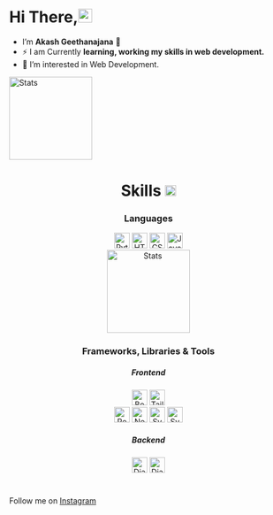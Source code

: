 ### <h1>Hi There,<img src="https://raw.githubusercontent.com/MartinHeinz/MartinHeinz/master/wave.gif" height="25px"></h1> 

- I’m <b>Akash Geethanajana</b> :hugs:
- ⚡ I am Currently **learning, working my skills in web development.**
- 👀 I’m interested in Web Development.

<img alt="Stats" height="150px"  src="https://github-readme-stats.vercel.app/api?username=geethakash&show_icons=true&locale=en&theme=tokyonight" />

<!-- # -->

<h1 align="center">
 Skills <img src = "https://media2.giphy.com/media/QssGEmpkyEOhBCb7e1/giphy.gif?cid=ecf05e47a0n3gi1bfqntqmob8g9aid1oyj2wr3ds3mg700bl&rid=giphy.gif" width = 20px> 
</h1>

<div align="center">
  <h3>Languages</h3>
  <img alt="Python" height="28px" src="https://img.shields.io/badge/python-1a1e33?style=for-the-badge&logo=python&logoColor=7CD9C1" />
  <img alt="HTML5" height="28px" src="https://img.shields.io/badge/HTML5-E34F26?style=for-the-badge&logo=html5&logoColor=white" />
  <img alt="CSS3" height="28px" src="https://img.shields.io/badge/CSS3-1572B6?style=for-the-badge&logo=css3&logoColor=white" />
  <img alt="JavaScript" height="28px" src="https://img.shields.io/badge/JavaScript-F7DF1E?style=for-the-badge&logo=javascript&logoColor=black" />
 <br/>
 <img alt="Stats" height="150px"  src="https://github-readme-stats.vercel.app/api/top-langs/?username=geethakash&layout=compact&langs_count=8&theme=tokyonight&custom_title=Most%20Used%20Langauges&include_all_commits=true&count_private=true" />
 
  
  <br/>

  <h3>Frameworks, Libraries & Tools</h3>
 <h5>Frontend</h5>
  <img alt="Bootstrap" height="28px" src="https://img.shields.io/badge/bootstrap-%23563D7C.svg?style=for-the-badge&logo=bootstrap&logoColor=white" />
  <img alt="TailwindCSS" height="28px" src="https://img.shields.io/badge/tailwindcss-%2338B2AC.svg?style=for-the-badge&logo=tailwind-css&logoColor=white" />

 <br/>
  <img alt="React" height="28px" src="https://img.shields.io/badge/React-20232A?style=for-the-badge&logo=react&logoColor=#aca9de" />
  <img alt="Next.js" height="28px" src="https://img.shields.io/badge/Next-js%20-lightgrey?style=for-the-badge&logoColor=FF3E00" />
  <img alt="Svelte" height="28px" src="https://img.shields.io/badge/Svelte-4A4A55?style=for-the-badge&logo=svelte&logoColor=FF3E00" />
 <img alt="SvelteKit" height="28px" src="https://img.shields.io/badge/Svelte-kit-4A4A55?style=for-the-badge&logo=svelte&logoColor=FF3E00" />
 
 <br/>
  <h5>Backend</h5>
  <img alt="Django" height="28px" src="https://img.shields.io/badge/django-%23092E20.svg?style=for-the-badge&logo=django&logoColor=61DAFB" />
  <img alt="DjangoRestFramework" height="28px" src="https://img.shields.io/badge/DJANGO-REST-ff1709?style=for-the-badge&logo=django&logoColor=white&color=ff1709&labelColor=gray" />
  
  
  
  
</div>
 
#

 Follow me on [Instagram](https://www.instagram.com/geeth_akash/)

